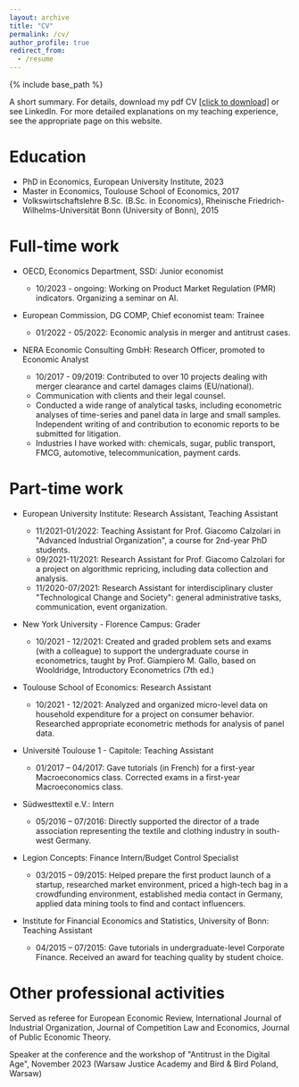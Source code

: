 ```yaml
---
layout: archive
title: "CV"
permalink: /cv/
author_profile: true
redirect_from:
  - /resume
---
```


{% include base_path %}

A short summary. For details, download my pdf CV <a href="https://github.com/philiphanspach/philiphanspach.github.io/tree/master/files/Academic_CV_ph.pdf" download> [click to download]</a>  or see LinkedIn. For more detailed explanations on my teaching experience, see the appropriate page on this website.

Education
======
* PhD in Economics, European University Institute, 2023
* Master in Economics, Toulouse School of Economics, 2017
* Volkswirtschaftslehre B.Sc. (B.Sc. in Economics), Rheinische Friedrich-Wilhelms-Universität Bonn (University of Bonn), 2015

Full-time work
======
* OECD, Economics Department, SSD: Junior economist
  * 10/2023 - ongoing: Working on Product Market Regulation (PMR) indicators. Organizing a seminar on AI.
    
* European Commission, DG COMP, Chief economist team: Trainee
  * 01/2022 - 05/2022: Economic analysis in merger and antitrust cases.

* NERA Economic Consulting GmbH: Research Officer, promoted to Economic Analyst
  * 10/2017 - 09/2019: Contributed to over 10 projects dealing with merger clearance and cartel damages claims (EU/national).
  * Communication with clients and their legal counsel.
  * Conducted a wide range of analytical tasks, including econometric analyses of time-series and panel data in large and small samples. Independent writing of and contribution to economic reports to be submitted for litigation.
  * Industries I have worked with: chemicals, sugar, public transport, FMCG, automotive, telecommunication, payment cards.
 
Part-time work
======
* European University Institute: Research Assistant, Teaching Assistant
  * 11/2021-01/2022: Teaching Assistant for Prof. Giacomo Calzolari in "Advanced Industrial Organization", a course for 2nd-year PhD students.
  * 09/2021-11/2021: Research Assistant for Prof. Giacomo Calzolari for a project on algorithmic repricing, including data collection and analysis.
  * 11/2020-07/2021: Research Assistant for interdisciplinary cluster "Technological Change and Society": general administrative tasks, communication, event organization.

* New York University - Florence Campus: Grader
  * 10/2021 - 12/2021: Created and graded problem sets and exams (with a colleague) to support the undergraduate course in econometrics, taught by Prof. Giampiero M. Gallo, based on Wooldridge, Introductory Econometrics (7th ed.)


* Toulouse School of Economics: Research Assistant
  * 10/2021 - 12/2021: Analyzed and organized micro-level data on household expenditure for a project on consumer behavior. Researched appropriate econometric methods for analysis of panel data.

* Université Toulouse 1 - Capitole: Teaching Assistant
  * 01/2017 – 04/2017: Gave tutorials (in French) for a first-year Macroeconomics class. Corrected exams in a first-year Macroeconomics class.

* Südwesttextil e.V.: Intern
  * 05/2016 – 07/2016: Directly supported the director of a trade association representing the textile and clothing industry in south-west Germany.

* Legion Concepts: Finance Intern/Budget Control Specialist
  * 03/2015 – 09/2015: Helped prepare the first product launch of a startup, researched market environment, priced a high-tech bag in a crowdfunding environment, established media contact in Germany, applied data mining tools to find and contact influencers.

* Institute for Financial Economics and Statistics, University of Bonn: Teaching Assistant
  * 04/2015 – 07/2015: Gave tutorials in undergraduate-level Corporate Finance. Received an award for teaching quality by student choice.

Other professional activities
======
Served as referee for European Economic Review, International Journal of Industrial Organization, Journal of Competition Law and Economics, Journal of Public Economic Theory.

Speaker at the conference and the workshop of "Antitrust in the Digital Age", November 2023 (Warsaw Justice Academy and Bird & Bird Poland, Warsaw)
